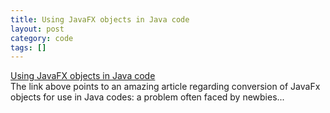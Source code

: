 ```yaml
---
title: Using JavaFX objects in Java code
layout: post
category: code
tags: []
---
```


[Using JavaFX objects in Java
code](http://blog.netopyr.com/2008/03/21/using-javafx-objects-in-java-code/)
\
The link above points to an amazing article regarding conversion of
JavaFx objects for use in Java codes: a problem often faced by
newbies...
